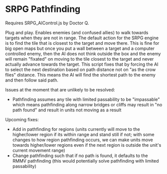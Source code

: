 # SRPG Pathfinding
Requires SRPG_AIControl.js by Doctor Q.

Plug and play. Enables enemies (and confused allies) to walk towards targets when they are not in range. The default action for the SRPG engine is to find the tile that is closest to the target and move there. This is fine for big open maps but once you put a wall between a target and a computer controlled enemy, then the AI does not think outside the box and the enemy will remain "fixated" on moving to the tile closest to the target and never actually advance towards the target. This script fixes that by forcing the AI to select the next destination based on path distance not on "as the crow flies" distance. This means the AI will find the shortest path to the enemy and then follow said path.

Issues at the moment that are unlikely to be resolved:
- Pathfinding assumes any tile with limited passability to be "impassable" which means pathfinding along narrow bridges or cliffs may result in "no path found" and result in units not moving as a result

Upcoming fixes:
- Add in pathfinding for regions (units currently will move to the higher/lower region if its within range and stand still if not; with some changes to how region pathfinding occurs, we can make units move towards higher/lower regions even if the next region is outside the unit's current movement range)
- Change pathfinding such that if no path is found, it defaults to the RMMV pathfinding (this would potentially solve pathfinding with limited passability)
